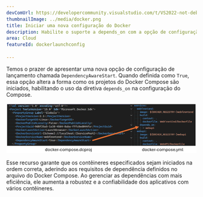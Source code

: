 ```yaml
---
devComUrl: https://developercommunity.visualstudio.com/t/VS2022-not-debugging-docker-compose-when/10327484
thumbnailImage: ../media/docker.png
title: Iniciar uma nova configuração do Docker
description: Habilite o suporte a depends_on com a opção de configuração de inicialização DependencyAwareStart.
area: Cloud
featureId: dockerlaunchconfig

---
```



Temos o prazer de apresentar uma nova opção de configuração de lançamento chamada `DependencyAwareStart`. Quando definida como `True`, essa opção altera a forma como os projetos do Docker Compose são iniciados, habilitando o uso da diretiva `depends_on` na configuração do Compose.

![O Docker Depends On](../media/docker-depends_on.png)

Esse recurso garante que os contêineres especificados sejam iniciados na ordem correta, aderindo aos requisitos de dependência definidos no arquivo do Docker Compose. Ao gerenciar as dependências com mais eficiência, ele aumenta a robustez e a confiabilidade dos aplicativos com vários contêineres.
